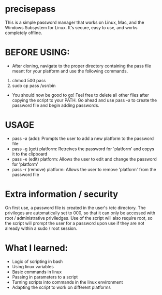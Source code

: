 # precisepass

  This is a simple password manager that works on Linux, Mac, and the Windows Subsystem for Linux.
  It's secure, easy to use, and works completely offline. 
  
# BEFORE USING:
 - After cloning, navigate to the proper directory containing the pass file meant for your platform and use the following commands.
 1. chmod 500 pass 
 2. sudo cp pass /usr/bin
 - You should now be good to go! Feel free to delete all other files after copying the script to your PATH. Go ahead and use pass -a to create the password file and begin adding passwords.

# USAGE
- pass -a (add): Prompts the user to add a new platform to the password file
- pass -g (get) platform: Retreives the password for 'platform' and copys it to the clipboard
- pass -e (edit) platform: Allows the user to edit and change the password for 'platform'
- pass -r (remove) platform: Allows the user to remove 'platform' from the password file

# Extra information / security 
On first use, a password file is created in the user's /etc directory. The privileges are automatically set to 000, so that it can only be accessed with root / administrative priviledges. Use of the script will also require root, so the script will prompt the user for a password upon use if they are not already within a sudo / root session. 

# What I learned:

  - Logic of scripting in bash
  - Using linux variables
  - Basic commands in linux
  - Passing in parameters to a script
  - Turning scripts into commands in the linux environment 
  - Adapting the script to work on different platforms
